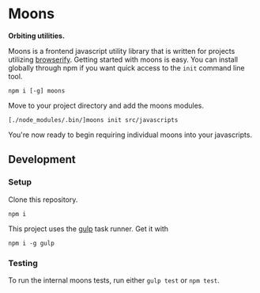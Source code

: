 Moons
=====

**Orbiting utilities.**

Moons is a frontend javascript utility library that is written for projects 
utilizing [browserify](http://browserify.org/). Getting started with moons is
easy. You can install globally through npm if you want quick access to the `init`
command line tool.

    npm i [-g] moons

Move to your project directory and add the moons modules.

    [./node_modules/.bin/]moons init src/javascripts

You're now ready to begin requiring individual moons into your javascripts.

Development
-----------

### Setup

Clone this repository.

    npm i

This project uses the [gulp](http://gulpjs.com/) task runner. Get it with
    
    npm i -g gulp

### Testing

To run the internal moons tests, run either `gulp test` or `npm test`.
